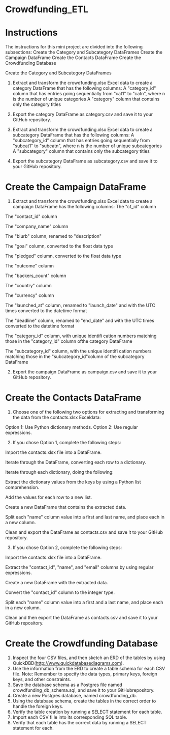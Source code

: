 # Crowdfunding_ETL


# Instructions
The instructions for this mini project are divided into the following subsections:
  Create the Category and Subcategory DataFrames
  Create the Campaign DataFrame
  Create the Contacts DataFrame
  Create the Crowdfunding Database
  
Create the Category and Subcategory DataFrames
1. Extract and transform the crowdfunding.xlsx Excel data to create a category DataFrame that has the following columns:
  A "category_id" column that has entries going sequentially from "cat1" to "catn", where n is the number of unique categories
  A "category" column that contains only the category titles

2. Export the category DataFrame as category.csv and save it to your GitHub repository.

3. Extract and transform the crowdfunding.xlsx Excel data to create a subcategory DataFrame that has the following columns:
  A "subcategory_id" column that has entries going sequentially from "subcat1" to "subcatn", where n is the number of unique subcategories
  A "subcategory" column that contains only the subcategory titles

4. Export the subcategory DataFrame as subcategory.csv and save it to your GitHub repository.

# Create the Campaign DataFrame
1. Extract and transform the crowdfunding.xlsx Excel data to create a campaign DataFrame has the following columns:
  The "cf_id" column

  The "contact_id" column
  
  The "company_name" column
  
  The "blurb" column, renamed to "description"
  
  The "goal" column, converted to the float data type
  
  The "pledged" column, converted to the float data type
  
  The "outcome" column
  
  The "backers_count" column
  
  The "country" column
  
  The "currency" column
  
  The "launched_at" column, renamed to "launch_date" and with the UTC times converted to the datetime format
  
  The "deadline" column, renamed to "end_date" and with the UTC times converted to the datetime format
  
  The "category_id" column, with unique identifi cation numbers matching those in the "category_id" column ofthe category DataFrame
  
  The "subcategory_id" column, with the unique identifi cation numbers matching those in the "subcategory_id"column of the subcategory DataFrame

2. Export the campaign DataFrame as campaign.csv and save it to your GitHub repository.

# Create the Contacts DataFrame
1. Choose one of the following two options for extracting and transforming the data from the contacts.xlsx Exceldata:

  Option 1: Use Python dictionary methods.
  Option 2: Use regular expressions.

2. If you chose Option 1, complete the following steps:

  Import the contacts.xlsx file into a DataFrame.

  Iterate through the DataFrame, converting each row to a dictionary.

  Iterate through each dictionary, doing the following:

  Extract the dictionary values from the keys by using a Python list comprehension.

  Add the values for each row to a new list.

  Create a new DataFrame that contains the extracted data.

  Split each "name" column value into a first and last name, and place each in a new column.

  Clean and export the DataFrame as contacts.csv and save it to your GitHub repository.

3. If you chose Option 2, complete the following steps:

  Import the contacts.xlsx file into a DataFrame.

  Extract the "contact_id", "name", and "email" columns by using regular expressions.

  Create a new DataFrame with the extracted data.

  Convert the "contact_id" column to the integer type.

  Split each "name" column value into a first and a last name, and place each in a new column.

  Clean and then export the DataFrame as contacts.csv and save it to your GitHub repository.

# Create the Crowdfunding Database

  1. Inspect the four CSV files, and then sketch an ERD of the tables by using QuickDBD(http://www.quickdatabasediagrams.com).
  2. Use the information from the ERD to create a table schema for each CSV file.
      Note: Remember to specify the data types, primary keys, foreign keys, and other constraints.
  3. Save the database schema as a Postgres file named crowdfunding_db_schema.sql, and save it to your GitHubrepository.
  4. Create a new Postgres database, named crowdfunding_db.
  5. Using the database schema, create the tables in the correct order to handle the foreign keys.
  6. Verify the table creation by running a SELECT statement for each table.
  7. Import each CSV fi le into its corresponding SQL table.
  8. Verify that each table has the correct data by running a SELECT statement for each.
